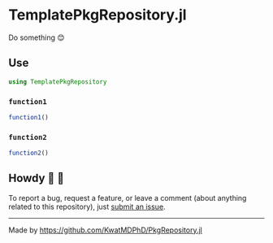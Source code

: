 # TemplatePkgRepository.jl

Do something :blush:

## Use

```jl
using TemplatePkgRepository
```

### `function1`

```jl
function1()
```

### `function2`

```jl
function2()
```

## Howdy :wave: :cowboy_hat_face:

To report a bug, request a feature, or leave a comment (about anything related to this repository), just [submit an issue](https://github.com/GIT_USER_NAME/TemplatePkgRepository.jl/issues/new/choose).

---

Made by https://github.com/KwatMDPhD/PkgRepository.jl
